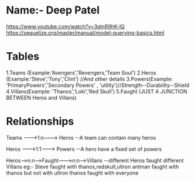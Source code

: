 # Name:- Deep Patel

https://www.youtube.com/watch?v=3qlnR9hK-lQ
https://sequelize.org/master/manual/model-querying-basics.html

# Tables

1.Teams (Example:'Avengers','Revengers,'Team Soul')
2.Heros (Example:'Steve','Tony','Clint') //And other details
3.Powers(Example: 'PrimaryPowers','Secondary Powers' , 'utility')//Strength--Durability--Shield
4.Villans(Example: 'Thanos','Loki','Red Skull')
5.Faught (JUST A JUNCTION BETWEEN Heros and Villans)

# Relationships

Teams --->1:n---> Heros
--A team can contain many heros

Heros --->1:1---> Powers
--A hero have a fixed set of powers

Heros-->n:n-->Faught--->n:n-->Villans
--different Heros faught different Villans
eg:- Steve faught with thanos,redskull,ultron
antman faught with thanos but not with ultron
thanos faught with everyone
